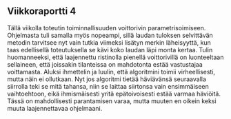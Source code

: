 ## Viikkoraportti 4

Tällä viikolla toteutin toiminnallisuuden voittorivin parametrisoimiseen. Ohjelmasta tuli samalla myös nopeampi, sillä laudan tuloksen selvittävän metodin tarvitsee nyt vain tutkia viimeksi lisätyn merkin läheisyyttä, kun taas edellisellä toteutuksella se kävi koko laudan läpi monta kertaa. Tulin huomanneeksi, että laajennettu ristinolla pienellä voittorivillä on luonteeltaan sellaineen, että joissakin tilanteissa on mahdotonta estää vastustajaa voittamasta. Aluksi ihmettelin ja luulin, että algoritmini toimii virheellisesti, mutta näin ei ollutkaan. Nyt jos algoritmi tietää häviävänsä seuraavalla siirrolla teki se mitä tahansa, niin se laittaa siirtonsa vain ensimmäiseen vaihtoehtoon, eikä ihmismäisesti yritä epätoivoisesti estää varmaa häviöitä. Tässä on mahdollisesti parantamisen varaa, mutta muuten en oikein keksi muuta laajennettavaa ohjelmaani.
